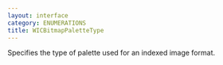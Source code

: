 ```yaml
---
layout: interface
category: ENUMERATIONS
title: WICBitmapPaletteType
---
```


Specifies the type of palette used for an indexed image format.
